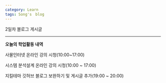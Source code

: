 ```yaml
---
category: Learn
tags: Song's　blog
---
```


2일차 블로그 게시글

---

**오늘의 학업활동 내역**

사물인터넷 온라인 강의 시청(10:00~17:00)

시스템 분석설계 온라인 강의 시청(10:00 ~ 17:00)

지킬테마 깃허브 블로그 보완하기 및 게시글 추가(19:00 ~ 20:00)
